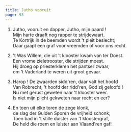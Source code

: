 ```yaml
---
title: Jutho vooruit
page: 93
---  
```


1. Jutho, vooruit en dapper, Jutho, mijn paard !  
Mijn harte draaft nog rapper te strijdewaart.  
Te Kortrijk in de beemden wordt 't pleit beslecht;  
Daar gaapt een graf voor vreemden of voor ons recht.  


2. 't Was Willem, die uit 't klooster kwam van ter Doest.  
Een vrome zieletrooster, die strijden moest.  
Hij droeg op priesterkleren het pantser zwaar,  
om 't Vaderland te weren uit groot gevaar.  


3. Harop ! De zwaarden sidd'ren, daar valt het hoofd  
Van Robrecht, 't hoofd der ridd'ren, God zij geloofd !  
Nu met gerust geweten naar 't klooster weer.  
Is niet mijn plicht gekweten naar recht en eer?  


4. En toen uit elke toren de zege klonk,  
de slag der Gulden Sporen de vrijheid schonk;  
Toen bad in 't stille duister van 't kloostergraf,  
De held die roem en luister aan Vlaand'ren gaf!  